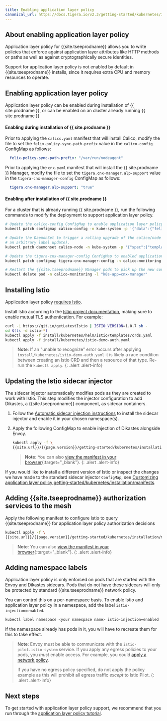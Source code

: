 ```yaml
---
title: Enabling application layer policy
canonical_url: https://docs.tigera.io/v2.3/getting-started/kubernetes/installation/app-layer-policy
---
```


## About enabling application layer policy

Application layer policy for {{site.tseeprodname}} allows you to write policies that
enforce against application layer attributes like HTTP methods or paths as well as
against cryptographically secure identities.

Support for application layer policy is not enabled by default in
{{site.tseeprodname}} installs, since it requires extra CPU and memory resources to
operate.

## Enabling application layer policy

Application layer policy can be enabled during installation of {{ site.prodname }}, or can be enabled on an cluster
already running {{ site.prodname }}

#### Enabling during installation of {{ site.prodname }}

Prior to applying the `calico.yaml` manifest that will install Calico, modify the file to set the
`felix-policy-sync-path-prefix` value in the `calico-config` ConfigMap as follows:

```yaml
  felix-policy-sync-path-prefix: "/var/run/nodeagent"
```

Prior to applying the `cnx.yaml` manifest that will install the {{ site.prodname }} Manager, modify the
file to set the `tigera.cnx-manager.alp-support` value in the `tigera-cnx-manager-config` ConfigMap as follows:

```yaml
  tigera.cnx-manager.alp-support: "true"
```

#### Enabling after installation of {{ site.prodname }}

For a cluster that is already running {{ site.prodname }}, run the following commands to modify the deployment
to support application layer policy.

```bash
# Update the calico-config ConfigMap to enable application layer policy.
kubectl patch configmap calico-config -n kube-system -p '{"data":{"felix-policy-sync-path-prefix":"/var/run/nodeagent"}}'

# Update the DaemonSet to trigger a rolling upgrade of the calico/node containers (we apply
# an arbitrary label update).
kubectl patch daemonset calico-node -n kube-system -p '{"spec":{"template":{"metadata":{"labels":{"projectcalico.org/application-layer-support":"true"}}}}}'

# Update the tigera-cnx-manager-config ConfigMap to enabled application layer policy support in the UI.
kubectl patch configmap tigera-cnx-manager-config -n calico-monitoring -p '{"data":{"tigera.cnx-manager.alp-support":"true"}}'

# Restart the {{site.tseeprodname}} Manager pods to pick up the new config
kubectl delete pod -n calico-monitoring -l "k8s-app=cnx-manager"
```

## Installing Istio

Application layer policy [requires Istio](../requirements#application-layer-policy-requirements).

Install Istio according to the [Istio project documentation](https://istio.io/docs/setup/kubernetes/), making sure to enable mutual TLS authentication. For example:

```bash
curl -L https://git.io/getLatestIstio | ISTIO_VERSION=1.0.7 sh - 
cd $(ls -d istio-*)
kubectl apply -f install/kubernetes/helm/istio/templates/crds.yaml
kubectl apply -f install/kubernetes/istio-demo-auth.yaml
```

> **Note**: If an "unable to recognize" error occurs after applying `install/kubernetes/istio-demo-auth.yaml` it is likely a race
> condition between creating an Istio CRD and then a resource of that type. Re-run the `kubectl apply`.
{: .alert .alert-info}

## Updating the Istio sidecar injector

The sidecar injector automatically modifies pods as they are created to work
with Istio. This step modifies the injector configuration to add Dikastes, a
{{site.tseeprodname}} component, as sidecar containers.

1. Follow the [Automatic sidecar injection instructions](https://archive.istio.io/v1.0/docs/setup/kubernetes/sidecar-injection/#automatic-sidecar-injection)
   to install the sidecar injector and enable it in your chosen namespace(s).

1. Apply the following ConfigMap to enable injection of Dikastes alongside Envoy.

   ```bash
   kubectl apply -f \
   {{site.url}}/{{page.version}}/getting-started/kubernetes/installation/manifests/app-layer-policy/istio-inject-configmap.yaml
   ```

	 > **Note**: You can also
   > [view the manifest in your browser](/{{page.version}}/getting-started/kubernetes/installation/manifests/app-layer-policy/istio-inject-configmap.yaml){:target="_blank"}.
   {: .alert .alert-info}

If you would like to install a different version of Istio or inspect the changes
we have made to the standard sidecar injector `ConfigMap`, see
[Customizing application layer policy getting-started/kubernetes/installation/manifests](config-options#customizing-application-layer-policy-manifests).

## Adding {{site.tseeprodname}} authorization services to the mesh

Apply the following manifest to configure Istio to query {{site.tseeprodname}} for application layer policy authorization decisions

```bash
kubectl apply -f \
{{site.url}}/{{page.version}}/getting-started/kubernetes/installation/manifests/app-layer-policy/istio-app-layer-policy.yaml
```

> **Note**: You can also
> [view the manifest in your browser](/{{page.version}}/getting-started/kubernetes/installation/manifests/app-layer-policy/istio-app-layer-policy.yaml){:target="_blank"}.
{: .alert .alert-info}

## Adding namespace labels

Application layer policy is only enforced on pods that are started with the
Envoy and Dikastes sidecars.  Pods that do not have these sidecars will
only be protected by standard {{site.tseeprodname}} network policy.

You can control this on a per-namespace basis.  To enable Istio and application
layer policy in a namespace, add the label `istio-injection=enabled`.

```bash
kubectl label namespace <your namespace name> istio-injection=enabled
```

If the namespace already has pods in it, you will have to recreate them for this
to take effect.

> **Note**: Envoy must be able to communicate with the
> `istio-pilot.istio-system` service. If you apply any egress policies to your
> pods, you *must* enable access. For example, you could
> [apply a network policy](/{{page.version}}/getting-started/kubernetes/installation/manifests/app-layer-policy/allow-istio-pilot.yaml).
>
> If you have no egress policy specified, do not apply the policy example as this will prohibit all egress
> traffic *except* to Istio Pilot.
{: .alert .alert-info}

## Next steps

To get started with application layer policy support, we recommend that you run through the
[application layer policy tutorial]({{site.url}}/{{page.version}}/security/app-layer-policy/).
